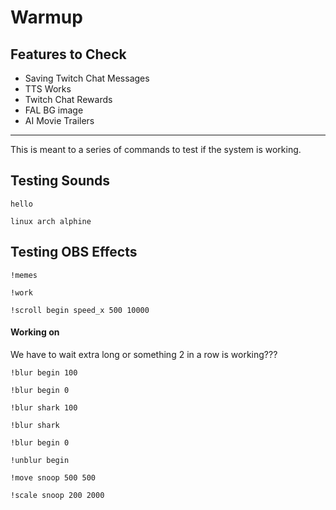 # Warmup

## Features to Check

- Saving Twitch Chat Messages
- TTS Works
- Twitch Chat Rewards
- FAL BG image
- AI Movie Trailers

-----

This is meant to a series of commands to test
if the system is working.

## Testing Sounds

```twitchchat
hello

linux arch alphine
```

## Testing OBS Effects

```
!memes

!work

!scroll begin speed_x 500 10000
```

#### Working on

We have to wait extra long or something
2 in a row is working???

```
!blur begin 100

!blur begin 0

!blur shark 100

!blur shark

!blur begin 0

!unblur begin

!move snoop 500 500

!scale snoop 200 2000
```
